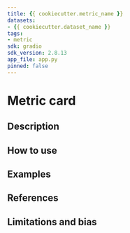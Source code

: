 ```yaml
---
title: {{ cookiecutter.metric_name }}
datasets:
- {{ cookiecutter.dataset_name }} 
tags:
- metric
sdk: gradio
sdk_version: 2.8.13
app_file: app.py
pinned: false
---
```


# Metric card

## Description

## How to use

## Examples 

## References 

## Limitations and bias